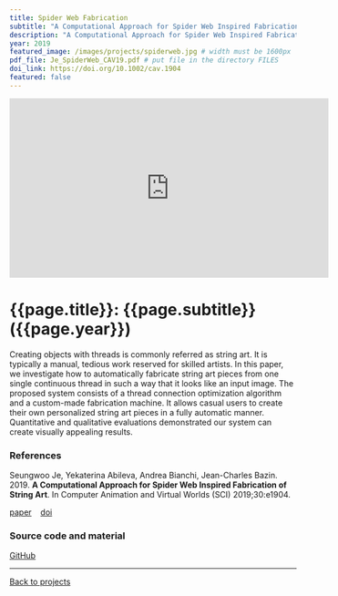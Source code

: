 ```yaml
---
title: Spider Web Fabrication
subtitle: "A Computational Approach for Spider Web Inspired Fabrication of String Art"
description: "A Computational Approach for Spider Web Inspired Fabrication of String Art"
year: 2019
featured_image: /images/projects/spiderweb.jpg # width must be 1600px	
pdf_file: Je_SpiderWeb_CAV19.pdf # put file in the directory FILES
doi_link: https://doi.org/10.1002/cav.1904
featured: false
---
```


<iframe width="560" height="315" src="https://www.youtube.com/embed/9XmnfOtUVKw" frameborder="0" allow="accelerometer; autoplay; encrypted-media; gyroscope; picture-in-picture" allowfullscreen></iframe>

<!-- DO NOT CHANGE MANUALLY -->
# {{page.title}}: {{page.subtitle}} ({{page.year}})

Creating objects with threads is commonly referred as string art. It is typically a manual, tedious work reserved for skilled artists. In this paper, we investigate how to automatically fabricate string art pieces from one single continuous thread in such a way that it looks like an input image. The proposed system consists of a thread connection optimization algorithm and a custom-made fabrication machine. It allows casual users to create their own personalized string art pieces in a fully automatic manner. Quantitative and qualitative evaluations demonstrated our system can create visually appealing results.


### References

Seungwoo Je, Yekaterina Abileva, Andrea Bianchi, Jean-Charles Bazin. 2019. **A Computational Approach for Spider Web Inspired Fabrication of String Art**. In Computer Animation and Virtual Worlds (SCI) 2019;30:e1904.

<!-- DO NOT CHANGE MANUALLY -->

 <a href="{{ site.url }}/files/{{ page.year }}/{{ page.pdf_file }}" target="_blank">paper</a>&nbsp;&nbsp;&nbsp;
 <a href="{{ page.doi_link }}" target="_blank">doi</a>

### Source code and material
[GitHub](https://github.com/makinteractlab/SpiderPrinter)

--- 

<a href="/index.html" class="button button--large">Back to projects</a>